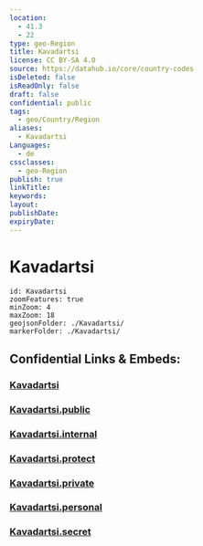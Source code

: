 ```yaml
---
location:
  - 41.3
  - 22
type: geo-Region
title: Kavadartsi
license: CC BY-SA 4.0
source: https://datahub.io/core/country-codes
isDeleted: false
isReadOnly: false
draft: false
confidential: public
tags:
  - geo/Country/Region
aliases:
  - Kavadartsi
Languages:
  - de
cssclasses:
  - geo-Region
publish: true
linkTitle:
keywords:
layout:
publishDate:
expiryDate:
---
```


# Kavadartsi

```leaflet
id: Kavadartsi
zoomFeatures: true 
minZoom: 4 
maxZoom: 18
geojsonFolder: ./Kavadartsi/
markerFolder: ./Kavadartsi/
```


## Confidential Links & Embeds: 

### [Kavadartsi](/_Standards/Earth/Continent/Europe/Europe~South/Macedonia~North/Municipalities~Macedonia/Kavadartsi.md) 

### [Kavadartsi.public](/_public/Earth/Continent/Europe/Europe~South/Macedonia~North/Municipalities~Macedonia/Kavadartsi.public.md) 

### [Kavadartsi.internal](/_internal/Earth/Continent/Europe/Europe~South/Macedonia~North/Municipalities~Macedonia/Kavadartsi.internal.md) 

### [Kavadartsi.protect](/_protect/Earth/Continent/Europe/Europe~South/Macedonia~North/Municipalities~Macedonia/Kavadartsi.protect.md) 

### [Kavadartsi.private](/_private/Earth/Continent/Europe/Europe~South/Macedonia~North/Municipalities~Macedonia/Kavadartsi.private.md) 

### [Kavadartsi.personal](/_personal/Earth/Continent/Europe/Europe~South/Macedonia~North/Municipalities~Macedonia/Kavadartsi.personal.md) 

### [Kavadartsi.secret](/_secret/Earth/Continent/Europe/Europe~South/Macedonia~North/Municipalities~Macedonia/Kavadartsi.secret.md)


